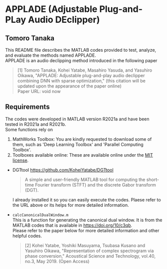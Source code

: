 # APPLADE (Adjustable Plug-and-PLay Audio DEclipper)
Tomoro Tanaka
---------------------------------------------------

This README file describes the MATLAB codes provided to test, analyze, and evaluate the methods named APPLADE.\
APPLADE is an audio declipping method introduced in the following paper
>[1] Tomoro Tanaka, Kohei Yatabe, Masahiro Yasuda, and Yasuhiro Oikawa, "APPLADE: Adjustable plug-and-play audio declipper combining DNN with sparse optimization," (this citation will be updated upon the appearance of the paper online)\
Paper URL: void now

## Requirements
The codes were developed in MATLAB version R2021a and have been tested in R2021a and R2021b.\
Some functions rely on 
1. MathWorks Toolbox: You are kindly requested to download some of them, such as 'Deep Learning Toolbox' and 'Parallel Computing Toolbox'.
2. Toolboxes available online: These are available online under the [MIT license](https://opensource.org/licenses/mit-license.php).
- DGTtool https://github.com/KoheiYatabe/DGTtool
  > A simple and user-friendly MATLAB tool for computing the short-time Fourier transform (STFT) and the discrete Gabor transform (DGT).

  I already installed it so you can easily execute the codes. Plaese refer to the URL above or its helps for more detailed information.

- `calcCanonicalDualWindow.m`\
  This is a function for generating the canonical dual window. It is from the MATLAB codes that is available in https://doi.org/10/c3qb. \
  Please refer to the paper  below for more detailed information and other helpful codes.
  >[2] Kohei Yatabe, Yoshiki Masuyama, Tsubasa Kusano and Yasuhiro Oikawa, "Representation of complex spectrogram via phase conversion," Acoustical Science and Technology, vol.40, no.3, May 2019. (Open Access)

